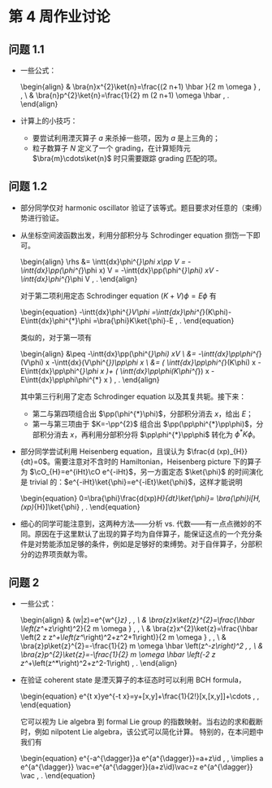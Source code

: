 # 第 4 周作业讨论

## 问题 1.1

* 一些公式：

    \begin{align}
        &
        \bra{n}x^{2}\ket{n}=\frac{(2 n+1) \hbar }{2 m \omega }
        \, ,
        \\
        &
        \bra{n}p^{2}\ket{n}=\frac{1}{2} m (2 n+1) \omega  \hbar
        \, .
    \end{align}

* 计算上的小技巧：

    * 要尝试利用湮灭算子 $a$ 来杀掉一些项，因为 $a$ 是上三角的；
    * 粒子数算子 $N$ 定义了一个 grading，在计算矩阵元 $\bra{m}\cdots\ket{n}$ 时只需要跟踪 grading 匹配的项。

## 问题 1.2

* 部分同学仅对 harmonic oscillator 验证了该等式。题目要求对任意的（束缚）势进行验证。

* 从坐标空间波函数出发，利用分部积分与 Schrodinger equation 捯饬一下即可。

    \begin{align}
        \rhs
        &=
        \intt{dx}\phi^{*}\phi x\pp V
        =
        -\intt{dx}\pp(\phi^{*}\phi x) V
        =
        -\intt{dx}\pp(\phi^{*}\phi) xV
        -\intt{dx}\phi^{*}\phi V
        \, .
    \end{align}

    对于第二项利用定态 Schrodinger equation $(K+V)\phi=E\phi$ 有

    \begin{equation}
        -\intt{dx}\phi^{*}V\phi
        =\intt{dx}\phi^{*}(K\phi)-E\intt{dx}\phi^{*}\phi
        =\bra{\phi}K\ket{\phi}-E
        \, .
    \end{equation}

    类似的，对于第一项有

    \begin{align}
        &\peq
        -\intt{dx}\pp(\phi^{*}\phi) xV
        \\
        &=
        -\intt{dx}\pp\phi^{*}(V\phi) x
        -\intt{dx}(V\phi^{*})\pp\phi x
        \\
        &=
        (
            \intt{dx}\pp\phi^{*}(K\phi) x
            -
            E\intt{dx}\pp\phi^{*}\phi x
        )+
        (
            \intt{dx}\pp\phi(K\phi^{*}) x
            -
            E\intt{dx}\pp\phi\phi^{*} x
        )
        \, .
    \end{align}

    其中第三行利用了定态 Schrodinger equation 以及其复共轭。接下来：

    * 第二与第四项组合出 $\pp(\phi^{*}\phi)$，分部积分消去 $x$，给出 $E$；
    * 第一与第三项由于 $K=-\pp^{2}$ 组合出 $\pp(\pp\phi^{*}\pp\phi)$，分部积分消去 $x$，再利用分部积分将 $\pp\phi^{*}\pp\phi$ 转化为 $\phi^{*}K\phi$。

* 部分同学尝试利用 Heisenberg equation，且误认为 $\frac{d (xp)_{H}}{dt}=0$。需要注意对不含时的 Hamiltonian，Heisenberg picture 下的算子为 $\cO_{H}=e^{iHt}\cO e^{-iHt}$，另一方面定态 $\ket{\phi}$ 的时间演化是 trivial 的：$e^{-iHt}\ket{\phi}=e^{-iEt}\ket{\phi}$，这样才能说明

    \begin{equation}
        0=\bra{\phi}\frac{d(xp)_H}{dt}\ket{\phi}=
        \bra{\phi}i[H,(xp)_{H}]\ket{\phi}
        \, .
    \end{equation}

* 细心的同学可能注意到，这两种方法——分析 vs. 代数——有一点点微妙的不同。原因在于这里默认了出现的算子均为自伴算子，能保证这点的一个充分条件是对势能添加足够的条件，例如是足够好的束缚势。对于自伴算子，分部积分的边界项贡献为零。

## 问题 2

* 一些公式：

    \begin{align}
        &
        (w|z)=e^{w^{*}z}
        \, ,
        \\
        &
        \bra{z}x\ket{z}^{2}=\frac{\hbar  \left(z^*+z\right)^2}{2 m \omega }
        \, ,
        \\
        &
        \bra{z}x^{2}\ket{z}=\frac{\hbar  \left(2 z z^*+\left(z^*\right)^2+z^2+1\right)}{2 m \omega }
        \, ,
        \\
        &
        \bra{z}p\ket{z}^{2}=-\frac{1}{2} m \omega  \hbar  \left(z^*-z\right)^2
        \, ,
        \\
        &
        \bra{z}p^{2}\ket{z}=-\frac{1}{2} m \omega  \hbar  \left(-2 z z^*+\left(z^*\right)^2+z^2-1\right)
        \, .
    \end{align}

* 在验证 coherent state 是湮灭算子的本征态时可以利用 BCH formula，

    \begin{equation}
        e^{t x}ye^{-t x}=y+[x,y]+\frac{1}{2!}[x,[x,y]]+\cdots
        \, ,
    \end{equation}

    它可以视为 Lie algebra 到 formal Lie group 的指数映射。当右边的求和截断时，例如 nilpotent Lie algebra，该公式可以简化计算。
    特别的，在本问题中我们有

    \begin{equation}
        e^{-a^{\dagger}}a e^{a^{\dagger}}=a+z\id
        \, ,
        \implies
        a e^{a^{\dagger}} \vac=e^{a^{\dagger}}(a+z\id)\vac=z e^{a^{\dagger}} \vac
        \, .
    \end{equation}
